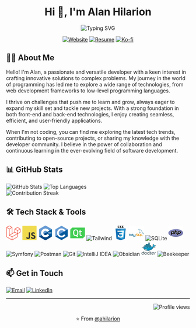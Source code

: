 <h1 align="center">Hi 👋, I'm Alan Hilarion</h1>

<p align="center">
  <img src="https://readme-typing-svg.herokuapp.com?font=Fira+Code&pause=1000&color=58A6FF&center=true&vCenter=true&width=435&lines=Welcome+to+my+GitHub+profile!;Passionate+Developer;Innovative+Problem+Solver" alt="Typing SVG" />
</p>

<p align="center">
  <a href="https://alan-hilarion.fr"><img src="https://img.shields.io/badge/My%20Website-alan--hilarion.fr-blue?style=for-the-badge&logo=google-chrome&logoColor=white" alt="Website"></a>
  <a href="https://alan-hilarion.fr/resume.pdf"><img src="https://img.shields.io/badge/Resume-PDF-blue?style=for-the-badge&logo=adobe-acrobat-reader&logoColor=white" alt="Resume"></a>
  <a href="https://ko-fi.com/ahilarion"><img src="https://img.shields.io/badge/Ko--fi-Support%20me-FF5E5B?style=for-the-badge&logo=ko-fi&logoColor=white" alt="Ko-fi"></a>
</p>

## 👨‍💻 About Me

Hello! I'm Alan, a passionate and versatile developer with a keen interest in crafting innovative solutions to complex problems. My journey in the world of programming has led me to explore a wide range of technologies, from web development frameworks to low-level programming languages.

I thrive on challenges that push me to learn and grow, always eager to expand my skill set and tackle new projects. With a strong foundation in both front-end and back-end technologies, I enjoy creating seamless, efficient, and user-friendly applications.

When I'm not coding, you can find me exploring the latest tech trends, contributing to open-source projects, or sharing my knowledge with the developer community. I believe in the power of collaboration and continuous learning in the ever-evolving field of software development.

## 📊 GitHub Stats

<div>
  <img src="https://github-readme-stats.vercel.app/api?username=ahilarion&show_icons=true&theme=tokyonight" alt="GitHub Stats" height="170" />
  <img src="https://github-readme-stats.vercel.app/api/top-langs/?username=ahilarion&layout=compact&theme=tokyonight" alt="Top Languages" height="170" />
</div>

<img src="https://github-readme-streak-stats.herokuapp.com/?user=ahilarion&theme=tokyonight" alt="Contribution Streak" />

## 🛠️ Tech Stack & Tools

<p>
  <img src="https://raw.githubusercontent.com/devicons/devicon/master/icons/laravel/laravel-original.svg" alt="Laravel" width="40" height="40"/>
  <img src="https://raw.githubusercontent.com/devicons/devicon/master/icons/javascript/javascript-original.svg" alt="JavaScript" width="40" height="40"/>
  <img src="https://raw.githubusercontent.com/devicons/devicon/master/icons/cplusplus/cplusplus-original.svg" alt="C++" width="40" height="40"/>
  <img src="https://raw.githubusercontent.com/devicons/devicon/master/icons/c/c-original.svg" alt="C" width="40" height="40"/>
  <img src="https://raw.githubusercontent.com/devicons/devicon/master/icons/qt/qt-original.svg" alt="Qt" width="40" height="40"/>
  <img src="https://www.vectorlogo.zone/logos/tailwindcss/tailwindcss-icon.svg" alt="Tailwind" width="40" height="40"/>
  <img src="https://raw.githubusercontent.com/devicons/devicon/master/icons/css3/css3-original-wordmark.svg" alt="CSS" width="40" height="40"/>
  <img src="https://raw.githubusercontent.com/devicons/devicon/master/icons/mysql/mysql-original-wordmark.svg" alt="MySQL" width="40" height="40"/>
  <img src="https://www.vectorlogo.zone/logos/sqlite/sqlite-icon.svg" alt="SQLite" width="40" height="40"/>
  <img src="https://raw.githubusercontent.com/devicons/devicon/master/icons/php/php-original.svg" alt="PHP" width="40" height="40"/>
  <img src="https://symfony.com/logos/symfony_black_03.svg" alt="Symfony" width="40" height="40"/>
  <img src="https://www.vectorlogo.zone/logos/getpostman/getpostman-icon.svg" alt="Postman" width="40" height="40"/>
  <img src="https://www.vectorlogo.zone/logos/git-scm/git-scm-icon.svg" alt="Git" width="40" height="40"/>
  <img src="https://upload.wikimedia.org/wikipedia/commons/9/9c/IntelliJ_IDEA_Icon.svg" alt="IntelliJ IDEA" width="40" height="40"/>
  <img src="https://obsidian.md/favicon.ico" alt="Obsidian" width="40" height="40"/>
  <img src="https://raw.githubusercontent.com/devicons/devicon/master/icons/docker/docker-original-wordmark.svg" alt="Docker" width="40" height="40"/>
  <img src="https://www.beekeeperstudio.io/assets/img/logos/bk-logo-yellow-icon-c964a711bdf65aea45c437211468e08896ad7e5dd5fb4e7f9136e8e62868d5c4dcd9bfa63b94ca38914685d3da8d732ea0d73e39c161b01c6a9ee298de4ea374.svg" alt="Beekeeper" width="40" height="40"/>
</p>

## 📫 Get in Touch

<p>
  <a href="mailto:contact@alan-hilarion.fr"><img src="https://img.shields.io/badge/Email-contact%40alan--hilarion.fr-D14836?style=for-the-badge&logo=gmail&logoColor=white" alt="Email" /></a>
  <a href="https://www.linkedin.com/in/ahilarion"><img src="https://img.shields.io/badge/LinkedIn-ahilarion-0077B5?style=for-the-badge&logo=linkedin&logoColor=white" alt="LinkedIn" /></a>
</p>

---

<p align="right">
  <img src="https://komarev.com/ghpvc/?username=ahilarion&color=blue&style=flat-square&label=Profile+Views" alt="Profile views" />
</p>

<p align="center">⭐️ From <a href="https://github.com/ahilarion">@ahilarion</a></p>
